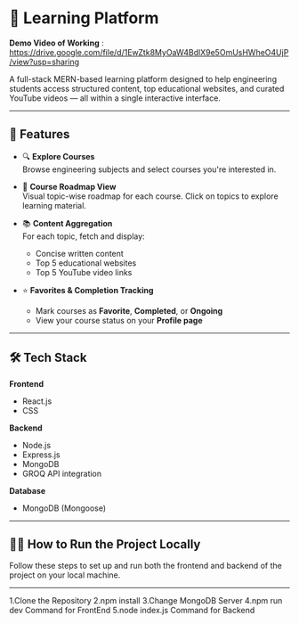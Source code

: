 # 📘 Learning Platform
**Demo Video of Working** : https://drive.google.com/file/d/1EwZtk8MyOaW4BdlX9e5OmUsHWheO4UjP/view?usp=sharing

A full-stack MERN-based learning platform designed to help engineering students access structured content, top educational websites, and curated YouTube videos — all within a single interactive interface.

---

## 🚀 Features

- 🔍 **Explore Courses**  
  Browse engineering subjects and select courses you're interested in.

- 🧭 **Course Roadmap View**  
  Visual topic-wise roadmap for each course. Click on topics to explore learning material.

- 📚 **Content Aggregation**  
  For each topic, fetch and display:
  - Concise written content
  - Top 5 educational websites
  - Top 5 YouTube video links

- ⭐ **Favorites & Completion Tracking**  
  - Mark courses as **Favorite**, **Completed**, or **Ongoing**
  - View your course status on your **Profile page**

---

## 🛠️ Tech Stack

**Frontend**  
- React.js    
- CSS

**Backend**  
- Node.js  
- Express.js  
- MongoDB  
- GROQ API integration

**Database**  
- MongoDB (Mongoose)

---
## 🧑‍💻 How to Run the Project Locally

Follow these steps to set up and run both the frontend and backend of the project on your local machine.

---

1.Clone the Repository
2.npm install
3.Change MongoDB Server
4.npm run dev Command for FrontEnd 
5.node index.js Command for Backend




